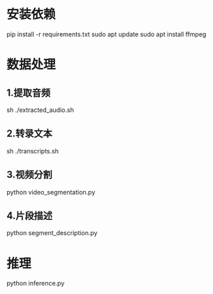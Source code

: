 # 安装依赖
pip install -r requirements.txt
sudo apt update
sudo apt install ffmpeg

# 数据处理
## 1.提取音频
sh ./extracted_audio.sh
## 2.转录文本
sh ./transcripts.sh
## 3.视频分割
python video_segmentation.py
## 4.片段描述
python segment_description.py

# 推理
python inference.py